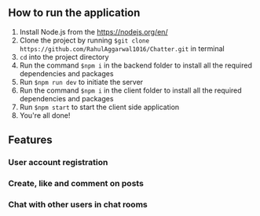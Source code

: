 ## How to run the application

1. Install Node.js from the https://nodejs.org/en/
2. Clone the project by running `$git clone https://github.com/RahulAggarwal1016/Chatter.git` in terminal
3. `cd` into the project directory
4. Run the command `$npm i` in the backend folder to install all the required dependencies and packages
5. Run `$npm run dev` to initiate the server
6. Run the command `$npm i` in the client folder to install all the required dependencies and packages
7. Run `$npm start` to start the client side application
8. You're all done!

## Features

### User account registration

### Create, like and comment on posts

### Chat with other users in chat rooms
